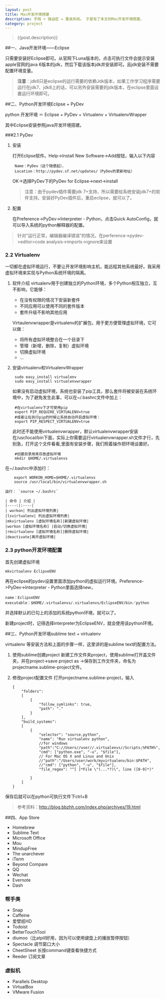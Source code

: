 ```yaml
---
layout: post
title: Mac开发环境搭建
description: 手贱 + 强迫症 = 重装系统。 于是有了本文的Mac开发环境搭建。
category: project
---
```

<!-- ######2015-05-18-Mac开发环境搭建.md -->



>   {{post.description}}


##一、Java开发环境——Eclipse

只需要安装好Eclipse即可。从官网下Luna版本的，点击可执行文件会提示安装apple官网的java 6版本的jdk，然后下载该版本jdk并安装即可。且jdk安装不需要配置环境变量。

> **注意**：jdk6只是eclipse的运行需要的依赖Jdk版本，如果工作学习程序需要运行在jdk7、jdk8上的话，可以另外安装需要的jdk版本，在eclipse里面设置运行环境即可。



##二、Python开发环境Eclipse + PyDev

python 开发环境 ＝ Eclipse + PyDev + Virtualenv + VirtualenvWrapper

其中Eclipse安装参照java开发环境搭建。

###2.1 PyDev
1. 安装

	打开Eclipse软件。Help->Install New Software->Add按钮，输入以下内容

		Name：PyDev（这个随便起），
		Location：http://pydev.sf.net/updates/（PyDev的更新地址）
	
	OK->选择PyDev下的PyDev for Eclipse->next->install


	> 注意：由于pydev插件需要jdk 7+支持，所以需要给系统安装jdk7+的软件支持。安装好PyDev插件后，重启eclipse，就可以了。

2. 配置

	在Preference->PyDev->Interpreter - Python，点击Quick AutoConfig，就可以导入系统的python解释器的配置。
	
>针对“运行正常，编辑器编译错误”的情况，在perference->pydev->editor>code analysis->imports->ignore来设置

### 2.2 Virtualenv

一切都在虚拟环境运行，不要让开发环境影响主机，能远程其他系统最好。我采用虚拟环境来实现与Python系统环境的隔离。

1. 软件介绍
	virtualenv用于创建独立的Python环境，多个Python相互独立，互不影响，它能够：

	- 在没有权限的情况下安装新套件
	- 不同应用可以使用不同的套件版本
	- 套件升级不影响其他应用

	Virtaulenvwrapper是virtualenv的扩展包，用于更方便管理虚拟环境，它可以做：

	- 将所有虚拟环境整合在一个目录下
	- 管理（新增，删除，复制）虚拟环境
	- 切换虚拟环境
	- ...


2. 安装virtualenv和VirtualenvWrapper
	
		sudo easy_install virtualenv
		sudo easy_install virtualenvwrapper 
		
	如果没有启动虚拟环境，系统也安装了pip工具，那么套件将被安装在系统环境中，为了避免发生此事，可以在~/.bashrc文件中加上：
	
		#在virtualenv下才可使用pip
		export PIP_REQUIRE_VIRTUALENV=true
		#或者让在执行pip的时候让系统自动开启虚拟环境：
		export PIP_RESPECT_VIRTUALENV=true
		
	此时还不能使用virtualenvwrapper，默认virtualenvwrapper安装在/usr/local/bin下面，实际上你需要运行virtualenvwrapper.sh文件才行，先别急，打开这个文件看看,里面有安装步骤，我们照着操作把环境设置好。

		#创建目录用来存放虚拟环境
		mkdir $HOME/.virtualenvs
在~/.bashrc中添加行： 
		
		export WORKON_HOME=$HOME/.virtualenvs
		source /usr/local/bin/virtualenvwrapper.sh

	运行： `source ~/.bashrc`
	
	| 命令 | 介绍 |
	|----:|:----|
	| workon| 列出虚拟环境列表|
	|lsvirtualenv| 列出虚拟环境列表|
	|mkvirtualenv [虚拟环境名称]|新建虚拟环境|
	|workon [虚拟环境名称] |启动/切换虚拟环境|
	|rmvirtualenv [虚拟环境名称]|删除虚拟环境|
	|deactivate|离开虚拟环境|

### 2.3 python开发环境配置
	
首先创建虚拟环境	
	
	mkvirtualenv EclipseENV
		
再在eclipse的pydev设置里面添加python的虚拟运行环境。Preference->PyDev->Interpreter - Python里面选择new，
	
	name：EclipseENV
	executable：$HOME/.virtualenvs/.virtualenvs/EclipseENV/bin／python

并选择默认的已勾上的添加的系统python环境，就可以了。

新建project时，记得选择interpreter为EclipseENV，就会使用该python环境。

##三、Python开发环境sublime text + virtualenv

virtualenv 等安装方法和上面的步骤一样，这里讲的是sublime text的配置方法。

1. 使用sublime创建project
	新建工作文件夹project，使用sublime打开盖文件夹，并在project->save project as ->保存到工作文件夹，命名为projectname.sublime-project文件。
2. 修改project配置文件
打开projectname.sublime-project，输入

    ```
    {
        "folders":
        [
            {
                "follow_symlinks": true,
                "path": "."
            }
        ],
        "build_systems":
        [
            {
                "selector": "source.python",
                "name": "Run virtualenv python",
                //for windows
                "path":"C://Users//user//.virtualenvs//Scripts;%PATH%",
                "cmd": ["python.exe", "-u", "$file"],
                // For Mac OS X and Linux and Unix
                //"path":"/Users/user/work/myvirtualenv/bin:$PATH",            
                //"cmd": ["python", "-u", "$file"],
                "file_regex": "^[ ]*File \"(...*?)\", line ([0-9]*)"
                
            }
        ]
    }
    ```
    

保存后就可以在python可执行文件下ctrl+B

> 参考资料：http://blog.bbzhh.com/index.php/archives/19.html


##四、App Store

- Homebrew
- Sublime Text
- Microsoft Office
- Mou
- MindupFree
- The unarchever
- iTerm
- Beyond Compare
- QQ
- Wechat
- Evernote
- Dash

### 帮手类
* Snap
* Caffeine
* 爱壁纸HD
* Todoist
* BetterTouchTool
* diumoo（比atpill好用，因为可以使用键盘上的播放暂停按钮）
* Spectacle 调节窗口大小
* CheetSheet 长按command键查看快捷方式
* Reeder 订阅文章

### 虚拟机
* Parallels Desktop
* VirtualBox
* VMware Fusion